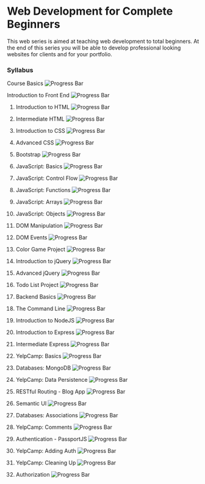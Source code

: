 # Web Development for Complete Beginners

This web series is aimed at teaching web development to total beginners. At the end of this series you will be able to develop professional looking websites for clients and for your portfolio.  

### Syllabus

Course Basics                    ![Progress Bar](http://progressed.io/bar/100 "Progress")

Introduction to Front End        ![Progress Bar](http://progressed.io/bar/100 "Progress")

1.	Introduction to HTML          ![Progress Bar](http://progressed.io/bar/100 "Progress")

2.	Intermediate HTML             ![Progress Bar](http://progressed.io/bar/41 "Progress")

3.	Introduction to CSS           ![Progress Bar](http://progressed.io/bar/0 "Progress")

4.	Advanced CSS                  ![Progress Bar](http://progressed.io/bar/0 "Progress")

5.	Bootstrap                     ![Progress Bar](http://progressed.io/bar/0 "Progress")

6.	JavaScript: Basics            ![Progress Bar](http://progressed.io/bar/0 "Progress")

7.	JavaScript: Control Flow      ![Progress Bar](http://progressed.io/bar/0 "Progress")

8.	JavaScript: Functions         ![Progress Bar](http://progressed.io/bar/0 "Progress")

9.	JavaScript: Arrays            ![Progress Bar](http://progressed.io/bar/0 "Progress")

10.	JavaScript: Objects          ![Progress Bar](http://progressed.io/bar/0 "Progress")

11.	DOM Manipulation             ![Progress Bar](http://progressed.io/bar/0 "Progress")

12.	DOM Events                   ![Progress Bar](http://progressed.io/bar/0 "Progress")

13.	Color Game Project           ![Progress Bar](http://progressed.io/bar/0 "Progress")

14.	Introduction to jQuery       ![Progress Bar](http://progressed.io/bar/0 "Progress")

15.	Advanced jQuery              ![Progress Bar](http://progressed.io/bar/0 "Progress")

16.	Todo List Project            ![Progress Bar](http://progressed.io/bar/0 "Progress")

17.	Backend Basics               ![Progress Bar](http://progressed.io/bar/0 "Progress")

18.	The Command Line             ![Progress Bar](http://progressed.io/bar/0 "Progress")

19.	Introduction to NodeJS       ![Progress Bar](http://progressed.io/bar/0 "Progress")

20.	Introduction to Express      ![Progress Bar](http://progressed.io/bar/0 "Progress")

21.	Intermediate Express         ![Progress Bar](http://progressed.io/bar/0 "Progress")

22.	YelpCamp: Basics             ![Progress Bar](http://progressed.io/bar/0 "Progress")

23.	Databases: MongoDB           ![Progress Bar](http://progressed.io/bar/0 "Progress")

24.	YelpCamp: Data Persistence   ![Progress Bar](http://progressed.io/bar/0 "Progress")

25.	RESTful Routing - Blog App   ![Progress Bar](http://progressed.io/bar/0 "Progress")

26.	Semantic UI                  ![Progress Bar](http://progressed.io/bar/0 "Progress")

27.	Databases: Associations      ![Progress Bar](http://progressed.io/bar/0 "Progress")
 
30.	YelpCamp: Comments           ![Progress Bar](http://progressed.io/bar/0 "Progress")

31.	Authentication - PassportJS  ![Progress Bar](http://progressed.io/bar/0 "Progress")

32.	YelpCamp: Adding Auth        ![Progress Bar](http://progressed.io/bar/0 "Progress")

33.	YelpCamp: Cleaning Up        ![Progress Bar](http://progressed.io/bar/0 "Progress")

34.	Authorization                ![Progress Bar](http://progressed.io/bar/0 "Progress")
